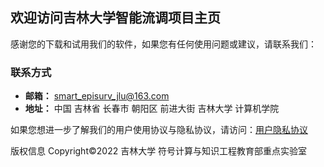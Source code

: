 ## 欢迎访问吉林大学智能流调项目主页

<!-- You can use the [editor on GitHub](https://github.com/SMARTEPISURV-JLU/SMARTEPISURV-JLU.github.io/edit/main/index.md) to maintain and preview the content for your website in Markdown files.

Whenever you commit to this repository, GitHub Pages will run [Jekyll](https://jekyllrb.com/) to rebuild the pages in your site, from the content in your Markdown files.
 -->
 
感谢您的下载和试用我们的软件，如果您有任何使用问题或建议，请联系我们：

<!-- ### Markdown

Markdown is a lightweight and easy-to-use syntax for styling your writing. It includes conventions for

```markdown
Syntax highlighted code block -->
<!-- 
# Header 1
## Header 2 -->
### 联系方式

- **邮箱：** smart_episurv_jlu@163.com
- **地址：** 中国 吉林省 长春市 朝阳区 前进大街 吉林大学 计算机学院

如果您想进一步了解我们的用户使用协议与隐私协议，请访问：[用户隐私协议](protocol.md)

版权信息 Copyright©2022 吉林大学 符号计算与知识工程教育部重点实验室

<!-- - List

1. Numbered
2. List -->

<!-- 
**Bold** and _Italic_ and `Code` text

[Link](url) and ![Image](src)
```

For more details see [Basic writing and formatting syntax](https://docs.github.com/en/github/writing-on-github/getting-started-with-writing-and-formatting-on-github/basic-writing-and-formatting-syntax).

### Jekyll Themes

Your Pages site will use the layout and styles from the Jekyll theme you have selected in your [repository settings](https://github.com/SMARTEPISURV-JLU/SMARTEPISURV-JLU.github.io/settings/pages). The name of this theme is saved in the Jekyll `_config.yml` configuration file.

### Support or Contact

Having trouble with Pages? Check out our [documentation](https://docs.github.com/categories/github-pages-basics/) or [contact support](https://support.github.com/contact) and we’ll help you sort it out.
 -->
